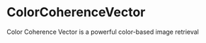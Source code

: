 ColorCoherenceVector
====================

Color Coherence Vector is a powerful color-based image retrieval 
